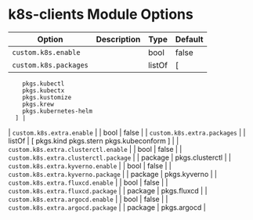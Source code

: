 # k8s-clients Module Options

| Option | Description | Type | Default |
|--------|-------------|------|---------|
| `custom.k8s.enable` |  | bool | false |
| `custom.k8s.packages` |  | listOf | [
        pkgs.kubectl
        pkgs.kubectx
        pkgs.kustomize
        pkgs.krew
        pkgs.kubernetes-helm
      ] |
| `custom.k8s.extra.enable` |  | bool | false |
| `custom.k8s.extra.packages` |  | listOf | [
          pkgs.kind
          pkgs.stern
          pkgs.kubeconform
        ] |
| `custom.k8s.extra.clusterctl.enable` |  | bool | false |
| `custom.k8s.extra.clusterctl.package` |  | package | pkgs.clusterctl |
| `custom.k8s.extra.kyverno.enable` |  | bool | false |
| `custom.k8s.extra.kyverno.package` |  | package | pkgs.kyverno |
| `custom.k8s.extra.fluxcd.enable` |  | bool | false |
| `custom.k8s.extra.fluxcd.package` |  | package | pkgs.fluxcd |
| `custom.k8s.extra.argocd.enable` |  | bool | false |
| `custom.k8s.extra.argocd.package` |  | package | pkgs.argocd |
